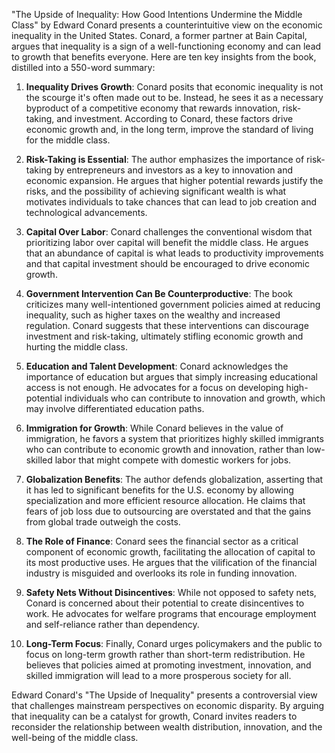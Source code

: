 "The Upside of Inequality: How Good Intentions Undermine the Middle Class" by Edward Conard presents a counterintuitive view on the economic inequality in the United States. Conard, a former partner at Bain Capital, argues that inequality is a sign of a well-functioning economy and can lead to growth that benefits everyone. Here are ten key insights from the book, distilled into a 550-word summary:

1. **Inequality Drives Growth**: Conard posits that economic inequality is not the scourge it's often made out to be. Instead, he sees it as a necessary byproduct of a competitive economy that rewards innovation, risk-taking, and investment. According to Conard, these factors drive economic growth and, in the long term, improve the standard of living for the middle class.

2. **Risk-Taking is Essential**: The author emphasizes the importance of risk-taking by entrepreneurs and investors as a key to innovation and economic expansion. He argues that higher potential rewards justify the risks, and the possibility of achieving significant wealth is what motivates individuals to take chances that can lead to job creation and technological advancements.

3. **Capital Over Labor**: Conard challenges the conventional wisdom that prioritizing labor over capital will benefit the middle class. He argues that an abundance of capital is what leads to productivity improvements and that capital investment should be encouraged to drive economic growth.

4. **Government Intervention Can Be Counterproductive**: The book criticizes many well-intentioned government policies aimed at reducing inequality, such as higher taxes on the wealthy and increased regulation. Conard suggests that these interventions can discourage investment and risk-taking, ultimately stifling economic growth and hurting the middle class.

5. **Education and Talent Development**: Conard acknowledges the importance of education but argues that simply increasing educational access is not enough. He advocates for a focus on developing high-potential individuals who can contribute to innovation and growth, which may involve differentiated education paths.

6. **Immigration for Growth**: While Conard believes in the value of immigration, he favors a system that prioritizes highly skilled immigrants who can contribute to economic growth and innovation, rather than low-skilled labor that might compete with domestic workers for jobs.

7. **Globalization Benefits**: The author defends globalization, asserting that it has led to significant benefits for the U.S. economy by allowing specialization and more efficient resource allocation. He claims that fears of job loss due to outsourcing are overstated and that the gains from global trade outweigh the costs.

8. **The Role of Finance**: Conard sees the financial sector as a critical component of economic growth, facilitating the allocation of capital to its most productive uses. He argues that the vilification of the financial industry is misguided and overlooks its role in funding innovation.

9. **Safety Nets Without Disincentives**: While not opposed to safety nets, Conard is concerned about their potential to create disincentives to work. He advocates for welfare programs that encourage employment and self-reliance rather than dependency.

10. **Long-Term Focus**: Finally, Conard urges policymakers and the public to focus on long-term growth rather than short-term redistribution. He believes that policies aimed at promoting investment, innovation, and skilled immigration will lead to a more prosperous society for all.

Edward Conard's "The Upside of Inequality" presents a controversial view that challenges mainstream perspectives on economic disparity. By arguing that inequality can be a catalyst for growth, Conard invites readers to reconsider the relationship between wealth distribution, innovation, and the well-being of the middle class.